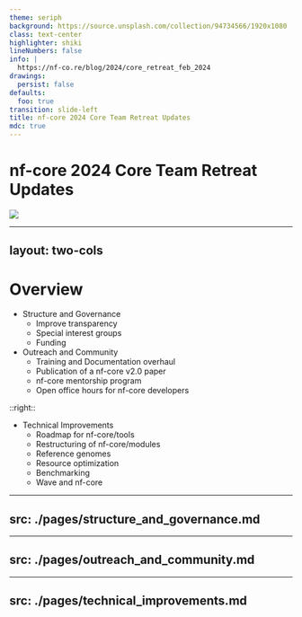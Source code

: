 ```yaml
---
theme: seriph
background: https://source.unsplash.com/collection/94734566/1920x1080
class: text-center
highlighter: shiki
lineNumbers: false
info: |
  https://nf-co.re/blog/2024/core_retreat_feb_2024
drawings:
  persist: false
defaults:
  foo: true
transition: slide-left
title: nf-core 2024 Core Team Retreat Updates
mdc: true
---
```


# nf-core 2024 Core Team Retreat Updates

<img src="https://github.com/nf-core/logos/raw/master/nf-core-logos/nf-core-logo-darkbg.svg" />

---

## layout: two-cols

# Overview

- Structure and Governance
  - Improve transparency
  - Special interest groups
  - Funding
- Outreach and Community
  - Training and Documentation overhaul
  - Publication of a nf-core v2.0 paper
  - nf-core mentorship program
  - Open office hours for nf-core developers

::right::

- Technical Improvements
  - Roadmap for nf-core/tools
  - Restructuring of nf-core/modules
  - Reference genomes
  - Resource optimization
  - Benchmarking
  - Wave and nf-core

---

## src: ./pages/structure_and_governance.md

---

## src: ./pages/outreach_and_community.md

---

## src: ./pages/technical_improvements.md
